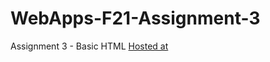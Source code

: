 # WebApps-F21-Assignment-3
Assignment 3 - Basic HTML
[Hosted at]( https://44-563-webapps-f21.github.io/webapps-f21-assignment-3-PrasannaYalla/)